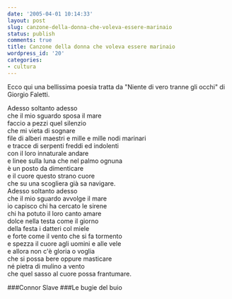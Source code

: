 ```yaml
---
date: '2005-04-01 10:14:33'
layout: post
slug: canzone-della-donna-che-voleva-essere-marinaio
status: publish
comments: true
title: Canzone della donna che voleva essere marinaio
wordpress_id: '20'
categories:
- cultura
---
```


Ecco qui una bellissima poesia tratta da "Niente di vero tranne gli occhi" di Giorgio Faletti.

Adesso soltanto adesso  
che il mio sguardo sposa il mare  
faccio a pezzi quel silenzio  
che mi vieta di sognare  
file di alberi maestri e mille e mille nodi marinari  
e tracce di serpenti freddi ed indolenti  
con il loro innaturale andare  
e linee sulla luna che nel palmo ognuna  
è un posto da dimenticare  
e il cuore questo strano cuore  
che su una scogliera già sa navigare.  
Adesso soltanto adesso  
che il mio sguardo avvolge il mare  
io capisco chi ha cercato le sirene  
chi ha potuto il loro canto amare  
dolce nella testa come il giorno  
della festa i datteri col miele  
e forte come il vento che si fa tormento  
e spezza il cuore agli uomini e alle vele  
e allora non c'è gloria o voglia  
che si possa bere oppure masticare  
né pietra di mulino a vento  
che quel sasso al cuore possa frantumare.  

###Connor Slave
###Le bugie del buio

